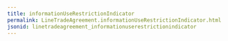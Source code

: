 ```yaml
---
title: informationUseRestrictionIndicator
permalink: LineTradeAgreement.informationUseRestrictionIndicator.html
jsonid: linetradeagreement_informationuserestrictionindicator
---
```

